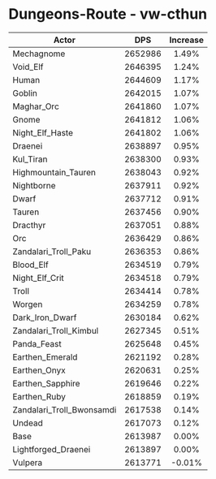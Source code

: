 # Dungeons-Route - vw-cthun
| Actor | DPS | Increase |
|---|:---:|:---:|
|Mechagnome|2652986|1.49%|
|Void_Elf|2646395|1.24%|
|Human|2644609|1.17%|
|Goblin|2642015|1.07%|
|Maghar_Orc|2641860|1.07%|
|Gnome|2641812|1.06%|
|Night_Elf_Haste|2641802|1.06%|
|Draenei|2638897|0.95%|
|Kul_Tiran|2638300|0.93%|
|Highmountain_Tauren|2638043|0.92%|
|Nightborne|2637911|0.92%|
|Dwarf|2637712|0.91%|
|Tauren|2637456|0.90%|
|Dracthyr|2637051|0.88%|
|Orc|2636429|0.86%|
|Zandalari_Troll_Paku|2636353|0.86%|
|Blood_Elf|2634519|0.79%|
|Night_Elf_Crit|2634518|0.79%|
|Troll|2634414|0.78%|
|Worgen|2634259|0.78%|
|Dark_Iron_Dwarf|2630184|0.62%|
|Zandalari_Troll_Kimbul|2627345|0.51%|
|Panda_Feast|2625648|0.45%|
|Earthen_Emerald|2621192|0.28%|
|Earthen_Onyx|2620631|0.25%|
|Earthen_Sapphire|2619646|0.22%|
|Earthen_Ruby|2618859|0.19%|
|Zandalari_Troll_Bwonsamdi|2617538|0.14%|
|Undead|2617073|0.12%|
|Base|2613987|0.00%|
|Lightforged_Draenei|2613897|0.00%|
|Vulpera|2613771|-0.01%|
